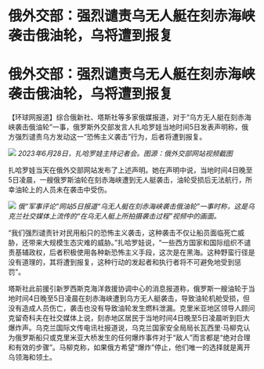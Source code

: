 # 俄外交部：强烈谴责乌无人艇在刻赤海峡袭击俄油轮，乌将遭到报复

# 俄外交部：强烈谴责乌无人艇在刻赤海峡袭击俄油轮，乌将遭到报复

【环球网报道】综合俄新社、塔斯社等多家俄媒报道，对于“乌方无人艇在刻赤海峡袭击俄油轮”一事，俄罗斯外交部发言人扎哈罗娃当地时间5日发表声明称，俄方强烈谴责乌方发动这一“恐怖主义袭击”行为，后者将遭到报复。

![](https://inews.gtimg.com/om_bt/OCxdCOSjltNIUE5VvoXRFcX66FbPnmhuI4b9O9FfrfCcwAA/1000)
_2023年6月28日，扎哈罗娃主持记者会。图源：俄外交部网站视频截图_

扎哈罗娃当天在俄外交部网站发布了上述声明。她在声明中说，当地时间4日晚至5日凌晨，一艘俄罗斯油轮在刻赤海峡遭到无人艇袭击，油轮受损后无法航行，所幸油轮上的人员未在袭击中受伤。

![](https://inews.gtimg.com/om_bt/OjF1Lcv1QjKHET9hg7XasoOnDyfUUXzwoz8VJQ4H_h8iQAA/1000)
_俄“军事评论”网站5日报道“乌无人艇在刻赤海峡袭击俄油轮”一事时称，这是乌克兰社交媒体上流传的“在乌无人艇上所拍摄袭击过程”视频中的画面。_

“我们强烈谴责针对民用船只的恐怖主义袭击，这种袭击不仅让船员面临死亡威胁，还带来大规模生态灾难的威胁。”扎哈罗娃说，“一些西方国家和国际组织不谴责基辅政权，后者积极使用各种新恐怖主义手段，这次是在黑海。这种野蛮行径是没有道理的，其将遭到报复，这种行动的发起者和执行者将不可避免地受到惩罚”。

塔斯社此前援引新罗西斯克海洋救援协调中心的消息报道称，俄罗斯一艘油轮于当地时间4日晚至5日凌晨在刻赤海峡遭到乌方无人艇袭击，导致油轮机舱受损，但没有造成人员伤亡，袭击也没有导致油轮发生燃料泄漏。克里米亚地区领导人顾问克留奇科夫在社交媒体上说，刻赤地区居民于当地时间4日晚至5日凌晨听到巨大爆炸声。乌克兰国际文传电讯社报道说，乌克兰国家安全局局长瓦西里·马柳克认为俄罗斯船只或克里米亚大桥发生的任何爆炸事件对于“敌人”而言都是“绝对合理和有效的步骤”。马柳克称，如果俄方希望“爆炸”停止，他们唯一的选择就是离开乌领海和领土。

